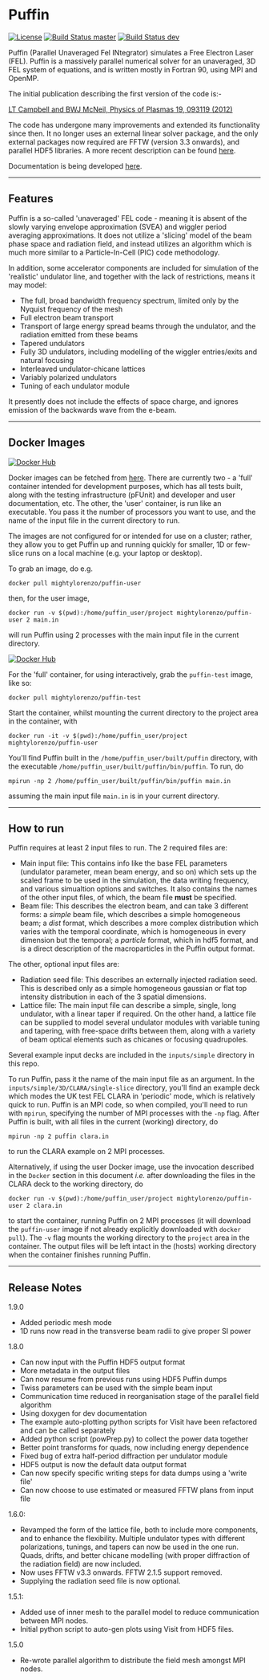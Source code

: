 # Puffin

[![License](https://img.shields.io/badge/License-BSD%203--Clause-blue.svg)](https://opensource.org/licenses/BSD-3-Clause)
[![Build Status master](https://img.shields.io/travis/com/mightylorenzo/Puffin/master.svg?label=master)](https://travis-ci.com/mightylorenzo/Puffin/branches)
[![Build Status dev](https://img.shields.io/travis/com/mightylorenzo/Puffin/dev.svg?label=dev)](https://travis-ci.com/mightylorenzo/Puffin/branches)

Puffin (Parallel Unaveraged Fel INtegrator) simulates a Free Electron
Laser (FEL). Puffin is a massively parallel numerical solver for an
unaveraged, 3D FEL system of equations, and is written mostly in
Fortran 90, using MPI and OpenMP.

The initial publication describing the first version of the code is:-

[LT Campbell and BWJ McNeil, Physics of Plasmas 19, 093119 (2012)](http://aip.scitation.org/doi/10.1063/1.4752743)

The code has undergone many improvements and extended its functionality
since then. It no longer uses an external linear solver package, and the
only external packages now required are FFTW (version 3.3 onwards), and
parallel HDF5 libraries. A more recent description can be found [here](http://ipac2018.vrws.de/papers/thpmk112.pdf).

Documentation is being developed [here](https://ukfels.github.io/puffinDocs/).

----
## Features

Puffin is a so-called 'unaveraged' FEL code - meaning it is absent of the
slowly varying envelope approximation (SVEA) and wiggler period averaging
approximations. It does not utilize a 'slicing' model of the beam phase space
and radiation field, and instead utilizes an algorithm which is much more
similar to a Particle-In-Cell (PIC) code methodology.

In addition, some accelerator components are included for simulation of the
'realistic' undulator line, and together with the lack of restrictions,
means it may model:
  - The full, broad bandwidth frequency spectrum, limited only by the Nyquist frequency of the mesh
  - Full electron beam transport
  - Transport of large energy spread beams through the undulator, and the radiation emitted from these beams
  - Tapered undulators
  - Fully 3D undulators, including modelling of the wiggler entries/exits and natural focusing
  - Interleaved undulator-chicane lattices
  - Variably polarized undulators
  - Tuning of each undulator module

It presently does not include the effects of space charge, and ignores emission
of the backwards wave from the e-beam.

----
## Docker Images

[![Docker Hub](http://dockeri.co/image/mightylorenzo/puffin-user)](https://hub.docker.com/r/mightylorenzo/puffin-user)

Docker images can be fetched from [here](https://hub.docker.com/u/mightylorenzo/).
There are currently two - a 'full' container intended for development purposes, 
which has all tests built, along with the testing infrastructure (pFUnit) and
developer and user documentation, etc. The other, the 'user' container, is
run like an executable. You pass it the number of processors you want to use,
and the name of the input file in the current directory to run.

The images are not configured for or intended for use on a cluster; rather, they allow you to get Puffin up and running quickly for smaller, 1D or few-slice runs on a local machine (e.g. your laptop or desktop).

To grab an image, do e.g.
```
docker pull mightylorenzo/puffin-user
```
then, for the user image,
```
docker run -v $(pwd):/home/puffin_user/project mightylorenzo/puffin-user 2 main.in
```
will run Puffin using 2 processes with the main input file in the current directory.

[![Docker Hub](http://dockeri.co/image/mightylorenzo/puffin-test)](https://hub.docker.com/r/mightylorenzo/puffin-test)

For the 'full' container, for using interactively, grab the `puffin-test` image, like so:
```
docker pull mightylorenzo/puffin-test
```
Start the container, whilst mounting the current directory to the project area in the container, with
```
docker run -it -v $(pwd):/home/puffin_user/project mightylorenzo/puffin-user
```
You'll find Puffin built in the `/home/puffin_user/built/puffin` directory, with the executable `/home/puffin_user/built/puffin/bin/puffin`. To run, do 

```
mpirun -np 2 /home/puffin_user/built/puffin/bin/puffin main.in
```
assuming the main input file `main.in` is in your current directory.

----

## How to run

Puffin requires at least 2 input files to run. The 2 required files are:
- Main input file: This contains info like the base FEL parameters (undulator parameter, mean beam energy, and so on) which sets up the scaled frame to be used in the simulation, the data writing frequency, and various simualtion options and switches. It also contains the names of the other input files, of which, the beam file **must** be specified.
- Beam file: This describes the electron beam, and can take 3 different forms: a *simple* beam file, which describes a simple homogeneous beam; a *dist* format, which describes a more complex distribution which varies with the temporal coordinate, which is homogeneous in every dimension but the temporal; a *particle* format, which in hdf5 format, and is a direct description of the macroparticles in the Puffin output format.

The other, optional input files are:
 - Radiation seed file: This describes an externally injected radiation seed. This is described only as a simple homogeneous gaussian or flat top intensity distribution in each of the 3 spatial dimensions.
 - Lattice file: The main input file can describe a simple, single, long undulator, with a linear taper if required. On the other hand, a lattice file can be supplied to model several undulator modules with variable tuning and tapering, with free-space drifts between them, along with a variety of beam optical elements such as chicanes or focusing quadrupoles.

Several example input decks are included in the `inputs/simple` directory in this repo.

To run Puffin, pass it the name of the main input file as an argument. In the `inputs/simple/3D/CLARA/single-slice` directory, you'll find an example deck which modes the UK test FEL CLARA in 'periodic' mode, which is relatively quick to run. Puffin is an MPI code, so when compiled, you'll need to run with `mpirun`, specifying the number of MPI processes with the `-np` flag. After Puffin is built, with all files in the current (working) directory, do
```
mpirun -np 2 puffin clara.in
```
to run the CLARA example on 2 MPI processes.

Alternatively, if using the user Docker image, use the invocation described in the `Docker` section in this document *i.e.* after downloading the files in the CLARA deck to the working directory, do
```
docker run -v $(pwd):/home/puffin_user/project mightylorenzo/puffin-user 2 clara.in
```
to start the container, running Puffin on 2 MPI processes (it will download the `puffin-user` image if not already explicitly downloaded with `docker pull`). The `-v` flag mounts the working directory to the `project` area in the container. The output files will be left intact in the (hosts) working directory when the container finishes running Puffin.

----

## Release Notes

1.9.0
  - Added periodic mesh mode
  - 1D runs now read in the transverse beam radii to give proper SI power

1.8.0
  - Can now input with the Puffin HDF5 output format
  - More metadata in the output files
  - Can now resume from previous runs using HDF5 Puffin dumps
  - Twiss parameters can be used with the simple beam input
  - Communication time reduced in reorganisation stage of the parallel field algorithm
  - Using doxygen for dev documentation
  - The example auto-plotting python scripts for Visit have been refactored and can be called separately
  - Added python script (powPrep.py) to collect the power data together
  - Better point transforms for quads, now including energy dependence
  - Fixed bug of extra half-period diffraction per undulator module
  - HDF5 output is now the default data output format
  - Can now specify specific writing steps for data dumps using a 'write file'
  - Can now choose to use estimated or measured FFTW plans from input file

1.6.0:
  - Revamped the form of the lattice file, both to include more components, and to
    enhance the flexibility. Multiple undulator types with different polarizations,
    tunings, and tapers can now be used in the one run. Quads, drifts, and better
    chicane modelling (with proper diffraction of the radiation field) are now
    included.
  - Now uses FFTW v3.3 onwards. FFTW 2.1.5 support removed.
  - Supplying the radiation seed file is now optional.

1.5.1:
  - Added use of inner mesh to the parallel model to reduce communication between MPI nodes.
  - Initial python script to auto-gen plots using Visit from HDF5 files.

1.5.0
  - Re-wrote parallel algorithm to distribute the field mesh amongst MPI nodes.

